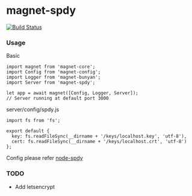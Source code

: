magnet-spdy
===========

[![Build Status](https://travis-ci.org/Magnetjs/magnet-spdy.svg?branch=master)](https://travis-ci.org/Magnetjs/magnet-spdy)

### Usage
Basic
```
import magnet from 'magnet-core';
import Config from 'magnet-config';
import Logger from 'magnet-bunyan';
import Server from 'magnet-spdy';

let app = await magnet([Config, Logger, Server]);
// Server running at default port 3000
```
server/config/spdy.js
```
import fs from 'fs';

export default {
  key: fs.readFileSync(__dirname + '/keys/localhost.key', 'utf-8'),
  cert: fs.readFileSync(__dirname + '/keys/localhost.crt', 'utf-8')
};
```
Config please refer [node-spdy](https://github.com/indutny/node-spdy)

### TODO
- Add letsencrypt

